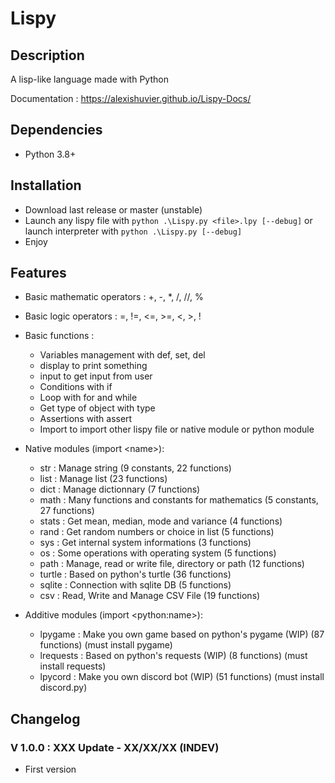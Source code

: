 # Lispy

## Description

A lisp-like language made with Python

Documentation : <https://alexishuvier.github.io/Lispy-Docs/>

## Dependencies

- Python 3.8+

## Installation

- Download last release or master (unstable)
- Launch any lispy file with `python .\Lispy.py <file>.lpy [--debug]` or launch interpreter with `python .\Lispy.py [--debug]`
- Enjoy

## Features

- Basic mathematic operators : +, -, *, /, //, %
- Basic logic operators : =, !=, <=, >=, <, >, !
- Basic functions :

  - Variables management with def, set, del
  - display to print something
  - input to get input from user
  - Conditions with if
  - Loop with for and while
  - Get type of object with type
  - Assertions with assert
  - Import to import other lispy file or native module or python module

- Native modules (import \<name>):

  - str : Manage string (9 constants, 22 functions)
  - list : Manage list (23 functions)
  - dict : Manage dictionnary (7 functions)
  - math : Many functions and constants for mathematics (5 constants, 27 functions)
  - stats : Get mean, median, mode and variance (4 functions)
  - rand : Get random numbers or choice in list (5 functions)
  - sys : Get internal system informations (3 functions)
  - os : Some operations with operating system (5 functions)
  - path : Manage, read or write file, directory or path (12 functions)
  - turtle : Based on python's turtle (36 functions)
  - sqlite : Connection with sqlite DB (5 functions)
  - csv : Read, Write and Manage CSV File (19 functions)

- Additive modules (import \<python:name>):

  - lpygame : Make you own game based on python's pygame (WIP) (87 functions) (must install pygame)
  - lrequests : Based on python's requests (WIP) (8 functions) (must install requests)
  - lpycord : Make you own discord bot (WIP) (51 functions) (must install discord.py)

## Changelog

### V 1.0.0 : XXX Update - XX/XX/XX (INDEV)

- First version
